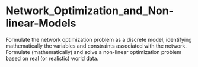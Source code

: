 # Network_Optimization_and_Non-linear-Models
Formulate the network optimization problem as a discrete model, identifying mathematically the variables and constraints associated with the network. Formulate (mathematically) and solve a non-linear optimization problem based on real (or realistic) world data.
